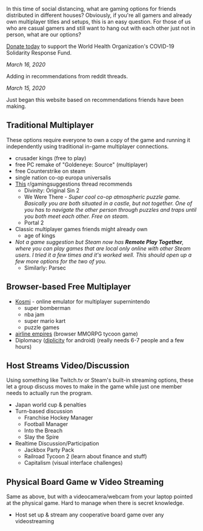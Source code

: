 In this time of social distancing, what are gaming options for friends distributed in different houses? Obviously, if you're all gamers and already own multiplayer titles and setups, this is an easy question. For those of us who are casual gamers and still want to hang out with each other just not in person, what are our options?

[Donate today](https://covid19responsefund.org/) to support the World Health Organization's COVID-19 Solidarity Response Fund.

*March 16, 2020*

Adding in recommendations from reddit threads.

*March 15, 2020*

Just began this website based on recommendations friends have been making.

## Traditional Multiplayer
These options require everyone to own a copy of the game and running it independently using traditional in-game multiplayer connections.
* crusader kings (free to play)
* free PC remake of "Goldeneye: Source" (multiplayer)
* free Counterstrike on steam
* single nation co-op europa universalis
* [This](https://www.reddit.com/r/gamingsuggestions/comments/fgh88d/quarantine_online_gaming_with_girlfriend/) r/gamingsuggestions thread recommends
  * Divinity: Original Sin 2
  * We Were There - *Super cool co-op atmospheric puzzle game. Basically you are both situated in a castle, but not together. One of you has to navigate the other person through puzzles and traps until you both meet each other. Free on steam.*
  * Portal 2
* Classic multiplayer games friends might already own
  * age of kings
* *Not a game suggestion but Steam now has **Remote Play Together**, where you can play games that are local only online with other Steam users. I tried it a few times and it's worked well. This should open up a few more options for the two of you.*
  * Similarly: Parsec

## Browser-based Free Multiplayer
* [Kosmi](https://kosmi.io/) - online emulator for multiplayer supernintendo
  * super bomberman
  * nba jam
  * super mario kart
  * puzzle games
* [airline empires](http://www.airline-empires.com/index.php?/page/home.html) (browser MMORPG tycoon game)
* Diplomacy ([diplicity](https://play.google.com/store/apps/details?id=se.oort.diplicity) for android) (really needs 6-7 people and a few hours)

## Host Streams Video/Discussion
Using something like Twitch.tv or Steam's built-in streaming options, these let a group discuss moves to make in the game while just one member needs to actually run the program.
* Japan world cup & penalties
* Turn-based discussion
  * Franchise Hockey Manager
  * Football Manager
  * Into the Breach
  * Slay the Spire
* Realtime Discussion/Participation
  * Jackbox Party Pack
  * Railroad Tycoon 2 (learn about finance and stuff)
  * Capitalism (visual interface challenges)

## Physical Board Game w Video Streaming
Same as above, but with a videocamera/webcam from your laptop pointed at the physical game. Hard to manage when there is secret knowledge.
* Host set up & stream any cooperative board game over any videostreaming
